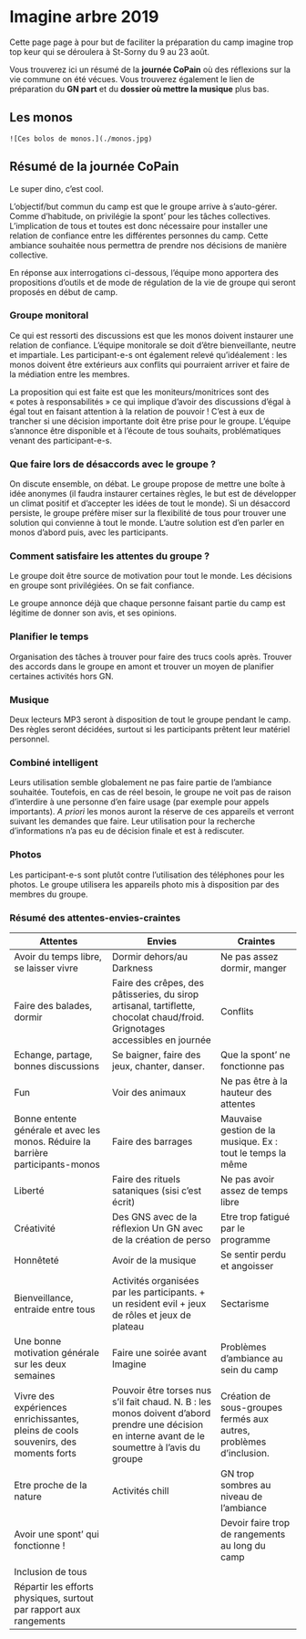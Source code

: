 # Imagine arbre 2019

Cette page page à pour but de faciliter la préparation du camp imagine trop top keur qui se déroulera à St-Sorny du 9 au 23 août.

Vous trouverez ici un résumé de la **journée CoPain** où des réflexions sur la vie commune on été vécues. Vous trouverez également le lien de préparation du **GN part** et du **dossier où mettre la musique** plus bas.

## Les monos

```
![Ces bolos de monos.](./monos.jpg)
```

## Résumé de la journée CoPain

Le super dino, c’est cool. 

L’objectif/but commun du camp est que le groupe arrive à s’auto-gérer. Comme d’habitude, on privilégie la spont’ pour les tâches collectives. L’implication de tous et toutes est donc nécessaire pour installer une relation de confiance entre les différentes personnes du camp. Cette ambiance souhaitée nous permettra de prendre nos décisions de manière collective. 

En réponse aux interrogations ci-dessous, l’équipe mono apportera des propositions d’outils et de mode de régulation de la vie de groupe qui seront proposés en début de camp.

### Groupe monitoral

Ce qui est ressorti des discussions est que les monos doivent instaurer une relation de confiance. L’équipe monitorale se doit d’être bienveillante, neutre et impartiale. Les participant-e-s ont également relevé qu’idéalement : les monos doivent être extérieurs aux conflits qui pourraient arriver et faire de la médiation entre les membres. 

La proposition qui est faite est que les moniteurs/monitrices sont des « potes à responsabilités » ce qui implique d’avoir des discussions d’égal à égal tout en faisant attention à la relation de pouvoir ! C’est à eux de trancher si une décision importante doit être prise pour le groupe. L’équipe s’annonce être disponible et à l’écoute de tous souhaits, problématiques venant des participant-e-s.

### Que faire lors de désaccords avec le groupe ? 

 On discute ensemble, on débat. Le groupe propose de mettre une boîte à idée anonymes (il faudra instaurer certaines règles, le but est de développer un climat positif et d’accepter les idées de tout le monde). Si un désaccord persiste, le groupe préfère miser sur la flexibilité de tous pour trouver une solution qui convienne à tout le monde. L’autre solution est d’en parler en monos d’abord puis, avec les participants. 

### Comment satisfaire les attentes du groupe ? 

Le groupe doit être source de motivation pour tout le monde. Les décisions en groupe sont privilégiées. On se fait confiance.

Le groupe annonce déjà que chaque personne faisant partie du camp est légitime de donner son avis, et ses opinions. 

### Planifier le temps

Organisation des tâches à trouver pour faire des trucs cools après. Trouver des accords dans le groupe en amont et trouver un moyen de planifier certaines activités hors GN. 

### Musique

Deux lecteurs MP3 seront à disposition de tout le groupe pendant le camp. Des règles seront décidées, surtout si les participants  prêtent leur matériel personnel.  

### Combiné intelligent

Leurs utilisation semble globalement ne pas faire partie de l’ambiance souhaitée. Toutefois, en cas de réel besoin, le groupe ne voit pas de raison d’interdire à une personne d’en faire usage (par exemple pour appels importants). *A priori* les monos auront la réserve de ces appareils et verront suivant les demandes que faire. Leur utilisation pour la recherche d’informations n’a pas eu de décision finale et est à rediscuter.

### Photos

Les participant-e-s sont plutôt contre l’utilisation des téléphones pour les photos. Le groupe utilisera les appareils photo mis à disposition par des membres du groupe. 

### Résumé des attentes-envies-craintes 

| Attentes                                                     | Envies                                                       | Craintes                                                     |
| ------------------------------------------------------------ | ------------------------------------------------------------ | ------------------------------------------------------------ |
| Avoir du temps libre, se laisser vivre                       | Dormir dehors/au Darkness                                    | Ne pas assez dormir, manger                                  |
| Faire des balades, dormir                                    | Faire des crêpes, des pâtisseries, du sirop   artisanal, tartiflette, chocolat chaud/froid.   Grignotages accessibles en journée | Conflits                                                     |
| Echange, partage, bonnes discussions                         | Se baigner, faire des jeux, chanter, danser.                 | Que la spont’ ne fonctionne pas                              |
| Fun                                                          | Voir des animaux                                             | Ne pas être à la hauteur des attentes                        |
| Bonne entente générale et avec les monos. Réduire la   barrière participants-monos | Faire des barrages                                           | Mauvaise gestion de la musique. Ex : tout le   temps la même |
| Liberté                                                      | Faire des rituels sataniques (sisi c’est écrit)              | Ne pas avoir assez de temps libre                            |
| Créativité                                                   | Des GNS avec de la réflexion   Un GN avec de la création de perso | Etre trop fatigué par le programme                           |
| Honnêteté                                                    | Avoir de la musique                                          | Se sentir perdu et angoisser                                 |
| Bienveillance, entraide entre tous                           | Activités organisées par les participants.     + un resident evil   + jeux de rôles et jeux de plateau | Sectarisme                                                   |
| Une bonne motivation générale sur les deux semaines          | Faire une soirée avant Imagine                               | Problèmes d’ambiance au sein du camp                         |
| Vivre des expériences enrichissantes, pleins de   cools souvenirs, des moments forts | Pouvoir être torses nus s’il fait chaud.    N. B : les monos doivent d’abord prendre une   décision en interne avant de le soumettre à l’avis du groupe | Création de sous-groupes fermés aux autres,   problèmes d’inclusion. |
| Etre proche de la nature                                     | Activités chill                                              | GN trop sombres au niveau de l’ambiance                      |
| Avoir une spont’ qui fonctionne !                            |                                                              | Devoir faire trop de rangements au long du camp              |
| Inclusion de tous                                            |                                                              |                                                              |
| Répartir les efforts physiques, surtout par rapport   aux rangements |                                                              |                                                              |